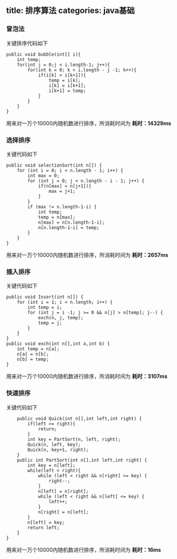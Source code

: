 title: 排序算法
categories: java基础
---

### 冒泡法

关键排序代码如下

```
public void bubble(int[] i){
	int temp;
	for(int j = 0;j < i.length-1; j++){
		for(int k = 0; k < i.length - j -1; k++){
			if(i[k] > i[k+1]){
				temp = i[k];
				i[k] = i[k+1];
				i[k+1] = temp;
			}
		}
	}
}
```

用来对一万个10000内随机数进行排序，所消耗时间为 **耗时：14329ms**

### 选择排序

关键代码如下

```
public void selectionSort(int n[]) {
	for (int i = 0; i < n.length - 1; i++) {
		int max = 0;
		for (int j = 0; j < n.length - i - 1; j++) {
			if(n[max] < n[j+1]){
				max = j+1;
			}
		}
		if (max != n.length-1-i) {
			int temp;
			temp = n[max];
			n[max] = n[n.length-1-i];
			n[n.length-1-i] = temp;
		}
	}
}
```

用来对一万个10000内随机数进行排序，所消耗时间为 **耗时：2657ms**

### 插入排序

关键代码如下

```
public void Insert(int n[]) {
	for (int i = 1; i < n.length; i++) {
		int temp = i;
		for (int j = i -1; j >= 0 && n[j] > n[temp]; j--) {
			exch(n, j, temp);
			temp = j;
		}
	}
}
public void exch(int n[],int a,int b) {
	int temp = n[a];
	n[a] = n[b];
	n[b] = temp;
}
```

用来对一万个10000内随机数进行排序，所消耗时间为 **耗时：3107ms**

### 快速排序

关键代码如下

```
	public void Quick(int n[],int left,int right) {
		if(left >= right){
			return;
		}
		int key = PartSort(n, left, right);
		Quick(n, left, key);
		Quick(n, key+1, right);
	}
	public int PartSort(int n[],int left,int right) {
		int key = n[left];
		while(left < right){
			while (left < right && n[right] >= key) {
				right--;
			}
			n[left] = n[right];
			while (left < right && n[left] <= key) {
				left++;
			}
			n[right] = n[left];
		}
		n[left] = key;
		return left;
	}
}
```
用来对一万个10000内随机数进行排序，所消耗时间为 **耗时：16ms**